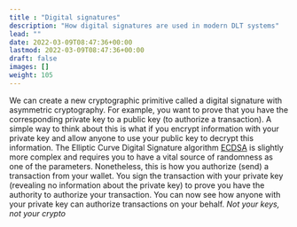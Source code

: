 ```yaml
---
title : "Digital signatures"
description: "How digital signatures are used in modern DLT systems"
lead: ""
date: 2022-03-09T08:47:36+00:00
lastmod: 2022-03-09T08:47:36+00:00
draft: false
images: []
weight: 105
---
```


We can create a new cryptographic primitive called a digital signature with asymmetric cryptography. For example, you want to prove that you have the corresponding private key to a public key (to authorize a transaction). A simple way to think about this is what if you encrypt information with your private key and allow anyone to use your public key to decrypt this information. The Elliptic Curve Digital Signature algorithm [ECDSA](https://en.wikipedia.org/wiki/Elliptic_Curve_Digital_Signature_Algorithm) is slightly more complex and requires you to have a vital source of randomness as one of the parameters. Nonetheless, this is how you authorize (send) a transaction from your wallet. You sign the transaction with your private key (revealing no information about the private key) to prove you have the authority to authorize your transaction. You can now see how anyone with your private key can authorize transactions on your behalf. *Not your keys, not your crypto*
